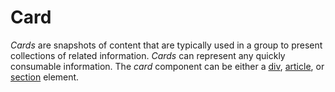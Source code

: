 # Card
*Cards* are snapshots of content that are typically used in a group to present collections of related information. *Cards* can represent any quickly consumable information.  The *card* component can be either a [div](https://developer.mozilla.org/en-US/docs/Web/HTML/Element/div), [article](https://developer.mozilla.org/en-US/docs/Web/HTML/Element/article), or [section](https://developer.mozilla.org/en-US/docs/Web/HTML/Element/section) element.
